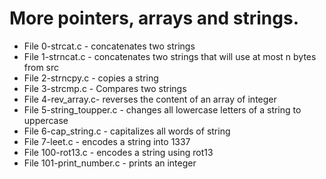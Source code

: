 # More pointers, arrays and strings.
* File 0-strcat.c - concatenates two strings
* File 1-strncat.c -  concatenates two strings that will use at most n bytes from src
* File 2-strncpy.c - copies a string
* File 3-strcmp.c - Compares two strings
* File 4-rev_array.c- reverses the content of an array of integer
* File 5-string_toupper.c - changes all lowercase letters of a string to uppercase
* File 6-cap_string.c - capitalizes all words of string
* File 7-leet.c - encodes a string into 1337
* File 100-rot13.c - encodes a string using rot13
* File 101-print_number.c - prints an integer

